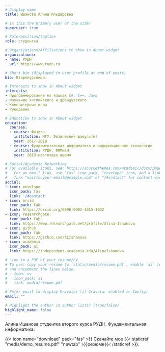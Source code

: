```yaml
---
# Display name
title: Ишанова Алина Ильдаровна

# Is this the primary user of the site?
superuser: true

# Role/position/tagline
role: студентка

# Organizations/Affiliations to show in About widget
organizations:
- name: РУДН
  url: http://www.rudn.ru

# Short bio (displayed in user profile at end of posts)
bio: Второкурсница.

# Interests to show in About widget
interests:
- Программирование на языках C#, C++, Java
- Изучение английского и французского
- Компьютерные игры
- Рукоделие

# Education to show in About widget
education:
  courses:
  - course: Физика
    institution: МГУ, Физический факультет
    year: 2017-2019
  - course: Фундаментальная информатика и информационные технологии
    institution: РУДН, ФФМиЕН
    year: 2019-настоящее время

# Social/Academic Networking
# For available icons, see: https://sourcethemes.com/academic/docs/page-builder/#icons
#   For an email link, use "fas" icon pack, "envelope" icon, and a link in the
#   form "mailto:your-email@example.com" or "/#contact" for contact widget.
social:
- icon: envelope
  icon_pack: fas
  link: '/#contact'
- icon: orcid
  icon_pack: fab
  link: https://orcid.org/0000-0002-1015-1932
- icon: researchgate
  icon_pack: fab
  link: https://www.researchgate.net/profile/Alina-Ishanova
- icon: github
  icon_pack: fab
  link: https://github.com/AIIshanova
- icon: academia
  icon_pack: ai
  link: https://independent.academia.edu/AlinaIshanova

# Link to a PDF of your resume/CV.
# To use: copy your resume to `static/media/resume.pdf`, enable `ai` icons in `params.toml`, 
# and uncomment the lines below.
# - icon: cv
#   icon_pack: ai
#   link: media/resume.pdf

# Enter email to display Gravatar (if Gravatar enabled in Config)
email: ""

# Highlight the author in author lists? (true/false)
highlight_name: false
---
```


Алина Ишанова студентка второго курса РУДН, Фундаментальная информатика.

{{< icon name="download" pack="fas" >}} Скачайте мое {{< staticref "media/demo_resume.pdf" "newtab" >}}резюме{{< /staticref >}}.
